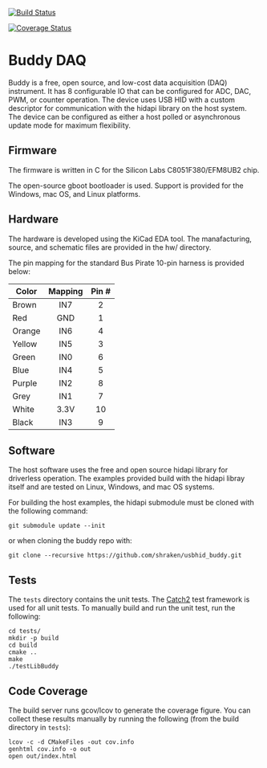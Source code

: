 [![Build Status](https://travis-ci.org/shraken/usbhid_buddy.svg?branch=master)](https://travis-ci.org/shraken/usbhid_buddy)

[![Coverage Status](https://coveralls.io/repos/github/shraken/usbhid_buddy/badge.svg?branch=master)](https://coveralls.io/github/shraken/usbhid_buddy?branch=master)

# Buddy DAQ

Buddy is a free, open source, and low-cost data acquisition (DAQ) instrument.  It has 8 configurable
IO that can be configured for ADC, DAC, PWM, or counter operation.  The device uses USB HID with a 
custom descriptor for communication with the hidapi library on the host system.  The device can be 
configured as either a host polled or asynchronous update mode for maximum flexibility.  

## Firmware

The firmware is written in C for the Silicon Labs C8051F380/EFM8UB2 chip.  

The open-source gboot bootloader is used.  Support is provided for the Windows, mac OS,
and Linux platforms.

## Hardware

The hardware is developed using the KiCad EDA tool.  The manafacturing, source, and schematic
files are provided in the hw/ directory.

The pin mapping for the standard Bus Pirate 10-pin harness is provided below:

| Color         | Mapping   | Pin #  |
| ------------- |:---------:|:------:|
| Brown         | IN7       |     2  |
| Red           | GND       |     1  |
| Orange        | IN6       |     4  |
| Yellow        | IN5       |     3  |
| Green         | IN0       |     6  |
| Blue          | IN4       |     5  |
| Purple        | IN2       |     8  |
| Grey          | IN1       |     7  |
| White         | 3.3V      |    10  |
| Black         | IN3       |     9  |

## Software

The host software uses the free and open source hidapi library for driverless
operation.  The examples provided build with the hidapi libray itself and
are tested on Linux, Windows, and mac OS systems.

For building the host examples, the hidapi submodule must be cloned with the
following command:

`git submodule update --init`

or when cloning the buddy repo with:

`git clone --recursive https://github.com/shraken/usbhid_buddy.git`

## Tests

The `tests` directory contains the unit tests.  The [Catch2](https://github.com/catchorg/Catch2) test
framework is used for all unit tests.  To manually build and run the unit test, run the following:

```shell
cd tests/
mkdir -p build
cd build
cmake ..
make
./testLibBuddy
```

## Code Coverage

The build server runs gcov/lcov to generate the coverage figure.  You can collect these results manually
by running the following (from the build directory in `tests`):

```shell
lcov -c -d CMakeFiles -out cov.info
genhtml cov.info -o out
open out/index.html
```
